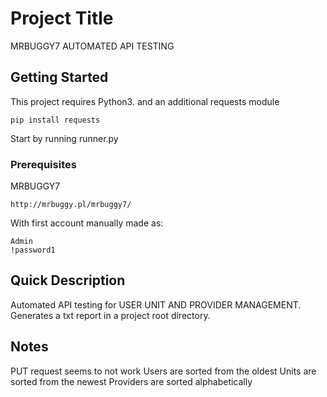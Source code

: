 # Project Title
MRBUGGY7 AUTOMATED API TESTING

## Getting Started
This project requires Python3. and an additional requests module
```
pip install requests
```

Start by running runner.py

### Prerequisites
MRBUGGY7
```
http://mrbuggy.pl/mrbuggy7/
```
With first account manually made as:
```
Admin
!password1
```

## Quick Description

Automated API testing for USER UNIT AND PROVIDER MANAGEMENT.
Generates a txt report in a project root directory.


## Notes
PUT request seems to not work
Users are sorted from the oldest
Units are sorted from the newest
Providers are sorted alphabetically




